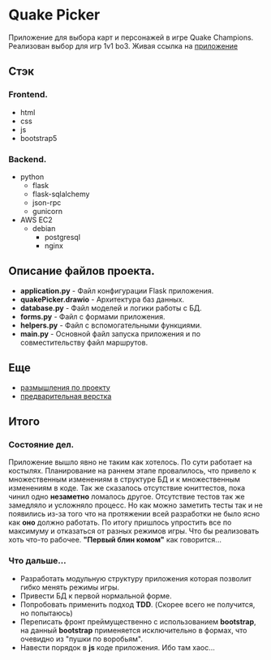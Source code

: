 # Quake Picker
Приложение для выбора карт и персонажей в игре Quake Champions.
Реализован выбор для игр 1v1 bo3.
Живая ссылка на [приложение](http://quakepicker.duckdns.org)

## Стэк
### Frontend.
* html
* css
* js
* bootstrap5

### Backend.
* python
    * flask
    * flask-sqlalchemy
    * json-rpc
    * gunicorn
* AWS EC2
    * debian
        * postgresql
        * nginx

## Описание файлов проекта.
* **application.py** - Файл конфигурации Flask приложения.
* **quakePicker.drawio** - Архитектура баз данных.
* **database.py** - Файл моделей и логики работы с БД.
* **forms.py** - Файл с формами приложения.
* **helpers.py** - Файл с вспомогательными функциями.
* **main.py** - Основной файл запуска приложения и по совместительству файл маршрутов.


## Еще
* [размышления по проекту](https://wilsonept.gitbook.io/quakepicker/)
* [предварительная верстка](https://codepen.io/wilsonept)


## Итого
### Состояние дел.
Приложение вышло явно не таким как хотелось. По сути работает на костылях. Планирование на раннем этапе провалилось, что привело к множественным изменениям в структуре БД и к множественным изменениям в коде. Так же сказалось отсутствие юниттестов, пока чинил одно **незаметно** ломалось другое. Отсутствие тестов так же замедляло и усложняло процесс. Но как можно заметить тесты так и не появились из-за того что на протяжении всей разработки не было ясно как **оно** должно работать. По итогу пришлось упростить все по максимуму и отказаться от разных режимов игры. Что бы реализовать хоть что-то рабочее. **"Первый блин комом"** как говорится...

### Что дальше...
* Разработать модульную структуру приложения которая позволит гибко менять режимы игры.
* Привести БД к первой нормальной форме.
* Попробовать применить подход **TDD**. (Скорее всего не получится, но попытаюсь)
* Переписать фронт преймущественно с использованием **bootstrap**, на данный **bootstrap** применяется исключительно в формах, что очевидно из "пушки по воробьям".
* Навести порядок в **js** коде приложения. Ибо там хаос...